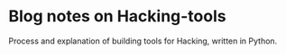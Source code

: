 # Blog notes on Hacking-tools
Process and explanation of building tools for Hacking, written in Python.
